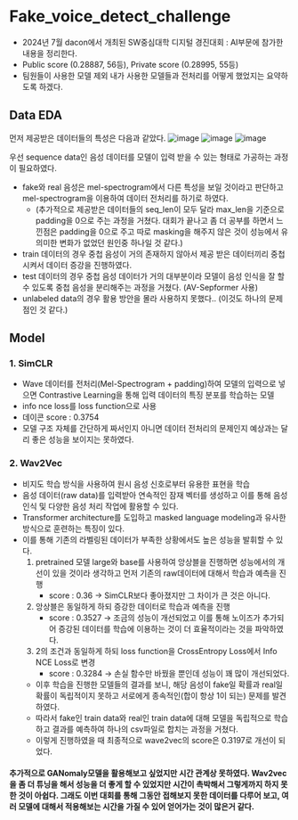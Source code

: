 # Fake_voice_detect_challenge
 - 2024년 7월 dacon에서 개최된 SW중심대학 디지털 경진대회 : AI부문에 참가한 내용을 정리한다.
 - Public score (0.28887, 56등), Private score (0.28995, 55등)
 - 팀원들이 사용한 모델 제외 내가 사용한 모델들과 전처리를 어떻게 했었지는 요약하도록 하겠다.

## Data EDA

먼저 제공받은 데이터들의 특성은 다음과 같았다.
![image](https://github.com/user-attachments/assets/eff8bc91-c836-4a84-af71-6244b974debf)
![image](https://github.com/user-attachments/assets/6ab722dc-ff2f-4ab0-9753-0163d729298a)
![image](https://github.com/user-attachments/assets/23715486-ac7c-4032-92ae-6b6d4e84c97f)

우선 sequence data인 음성 데이터를 모델이 입력 받을 수 있는 형태로 가공하는 과정이 필요하였다.
- fake와 real 음성은 mel-spectrogram에서 다른 특성을 보일 것이라고 판단하고 mel-spectrogram을 이용하여 데이터 전처리를 하기로 하였다. 
  - (추가적으로 제공받은 데이터들의 seq_len이 모두 달라 max_len을 기준으로 padding을 0으로 주는 과정을 거쳤다. 대회가 끝나고 좀 더 공부를 하면서 느낀점은 padding을 0으로 주고
    따로 masking을 해주지 않은 것이 성능에서 유의미한 변화가 없었던 원인중 하나일 것 같다.)
- train 데이터의 경우 중첩 음성이 거의 존재하지 않아서 제공 받은 데이터끼리 중첩시켜서 데이터 증강을 진행하였다.
- test 데이터의 경우 중첩 음성 데이터가 거의 대부분이라 모델이 음성 인식을 잘 할 수 있도록 중첩 음성을 분리해주는 과정을 거쳤다. (AV-Sepformer 사용)
- unlabeled data의 경우 활용 방안을 몰라 사용하지 못했다.. (이것도 하나의 문제점인 것 같다.)


## Model
### 1. SimCLR
- Wave 데이터를 전처리(Mel-Spectrogram + padding)하여 모델의 입력으로 넣으면 Contrastive Learning을 통해 입력 데이터의 특징 분포를 학습하는 모델
- info nce loss를 loss function으로 사용
- 데이콘 score : 0.3754
- 모델 구조 자체를 간단하게 짜서인지 아니면 데이터 전처리의 문제인지 예상과는 달리 좋은 성능을 보이지는 못하였다.
### 2. Wav2Vec 
- 비지도 학습 방식을 사용하여 원시 음성 신호로부터 유용한 표현을 학습
- 음성 데이터(raw data)를 입력받아 연속적인 잠재 벡터를 생성하고 이를 통해 음성 인식 및 다양한 음성 처리 작업에 활용할 수 있다.
- Transformer architecture를 도입하고 masked language modeling과 유사한 방식으로 훈련하는 특징이 있다.
- 이를 통해 기존의 라벨링된 데이터가 부족한 상황에서도 높은 성능을 발휘할 수 있다.
   1. pretrained 모델 large와 base를 사용하여 앙상블을 진행하면 성능에서의 개선이 있을 것이라 생각하고 먼저 기존의 raw데이터에 대해서 학습과 예측을 진행
      - score : 0.36 -> SimCLR보다 좋아졌지만 그 차이가 큰 것은 아니다.
   2. 앙상블은 동일하게 하되 증강한 데이터로 학습과 예측을 진행
      - score : 0.3527 -> 조금의 성능이 개선되었고 이를 통해 노이즈가 추가되어 증강된 데이터를 학습에 이용하는 것이 더 효율적이라는 것을 파악하였다. 
   3. 2의 조건과 동일하게 하되 loss function을 CrossEntropy Loss에서 Info NCE Loss로 변경
      - score : 0.3284 -> 손실 함수만 바꿨을 뿐인데 성능이 꽤 많이 개선되었다.
  - 이후 학습을 진행한 모델들의 결과를 보니, 해당 음성이 fake일 확률과 real일 확률이 독립적이지 못하고 서로에게 종속적인(합이 항상 1이 되는) 문제를 발견하였다.
  - 따라서 fake인 train data와 real인 train data에 대해 모델을 독립적으로 학습하고 결과를 예측하여 하나의 csv파일로 합치는 과정을 거쳤다.
  - 이렇게 진행하였을 때 최종적으로 wave2vec의 score은 0.3197로 개선이 되었다.
  
#### 추가적으로 GANomaly모델을 활용해보고 싶었지만 시간 관계상 못하였다. Wav2vec을 좀 더 튜닝을 해서 성능을 더 좋게 할 수 있었지만 시간이 촉박해서 그렇게까지 하지 못한 것이 아쉽다. 그래도 이번 대회를 통해 그동안 접해보지 못한 데이터를 다루어 보고, 여러 모델에 대해서 적용해보는 시간을 가질 수 있어 얻어가는 것이 많은거 같다. 
